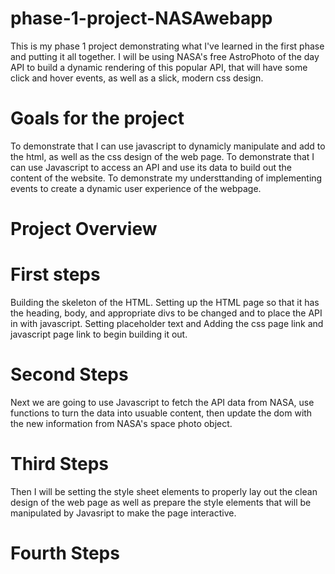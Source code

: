 # phase-1-project-NASAwebapp
This is my phase 1 project demonstrating what I've learned in the first phase and putting it all together. I will be using NASA's free AstroPhoto of the day API to build a dynamic rendering of this popular API, that will have some click and hover events, as well as a slick, modern css design.


# Goals for the project

To demonstrate that I can use javascript to dynamicly manipulate and add to the html, as well as the css design of the web page. To demonstrate that I can use Javascript to access an API and use its data to build out the content of the website. To demonstrate my understtanding of implementing events to create a dynamic user experience of the webpage.

# Project Overview



# First steps

Building the skeleton of the HTML. Setting up the HTML page so that it has the heading, body, and appropriate divs to be changed and to place the API in with javascript. Setting placeholder text and  Adding the css page link and javascript page link to begin building it out.

# Second Steps

Next we are going to use Javascript to fetch the API data from NASA, use functions to turn the data into usuable content, then update the dom with the new information from NASA's space photo object.

# Third Steps

Then I will be setting the style sheet elements to properly lay out the clean design of the web page as well as prepare the style elements that will be manipulated by Javasript to make the page interactive.

# Fourth Steps